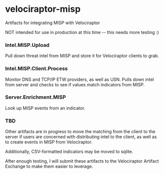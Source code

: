 # velociraptor-misp
Artifacts for integrating MISP with Velociraptor

NOT intended for use in production at this time -- this needs more testing :)

### Intel.MISP.Upload
Pull down threat intel from MISP and store it for Velociraptor clients to grab.

### Intel.MISP.Client.Process
Monitor DNS and TCP/IP ETW providers, as well as USN. Pulls down intel from server and checks to see if values match indicators from MISP.

### Server.Enrichment.MISP
Look up MISP events from an indicator.

### TBD
Other artifacts are in progress to move the matching from the client to the server if users are concerned with distributing intel to the client, as well as to create events in MISP from Velociraptor.

Additionally, CSV-formatted indicators may be moved to sqlite.

After enough testing, I will submit these artifacts to the Velociraptor Artifact Exchange to make them easier to leverage.
